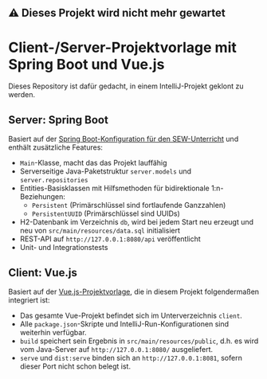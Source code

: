 ## :warning: Dieses Projekt wird nicht mehr gewartet

# Client-/Server-Projektvorlage mit Spring Boot und Vue.js

Dieses Repository ist dafür gedacht, in einem IntelliJ-Projekt geklont zu werden.


## Server: Spring Boot

Basiert auf der [Spring Boot-Konfiguration für den SEW-Unterricht](https://github.com/undecaf/sew-medt#spring-boot-konfiguration-f%C3%BCr-den-sew-unterricht-in-medt-an-der-htl3r)
und enthält zusätzliche Features:

+ `Main`-Klasse, macht das das Projekt lauffähig
+ Serverseitige Java-Paketstruktur `server.models` und `server.repositories`
+ Entities-Basisklassen mit Hilfsmethoden für bidirektionale 1:n-Beziehungen:
  + `Persistent` (Primärschlüssel sind fortlaufende Ganzzahlen) 
  + `PersistentUUID` (Primärschlüssel sind UUIDs) 
+ H2-Datenbank im Verzeichnis `db`, wird bei jedem Start neu erzeugt und neu von `src/main/resources/data.sql`
initialisiert
+ REST-API auf `http://127.0.0.1:8080/api` veröffentlicht
+ Unit- und Integrationstests


## Client: Vue.js

Basiert auf der [Vue.js-Projektvorlage](https://github.com/undecaf/vue-boilerplate#opinionated-boilerplate-for-vuejs-web-apps-pwas-and-electron-apps),
die in diesem Projekt folgendermaßen integriert ist:

+ Das gesamte Vue-Projekt befindet sich im Unterverzeichnis `client`.
+ Alle `package.json`-Skripte und IntelliJ-Run-Konfigurationen sind weiterhin verfügbar.
+ `build` speichert sein Ergebnis in `src/main/resources/public`, d.h. es wird vom
Java-Server auf `http://127.0.0.1:8080/` ausgeliefert.
+ `serve` und `dist:serve` binden sich an `http://127.0.0.1:8081`, sofern dieser Port nicht schon
belegt ist.
